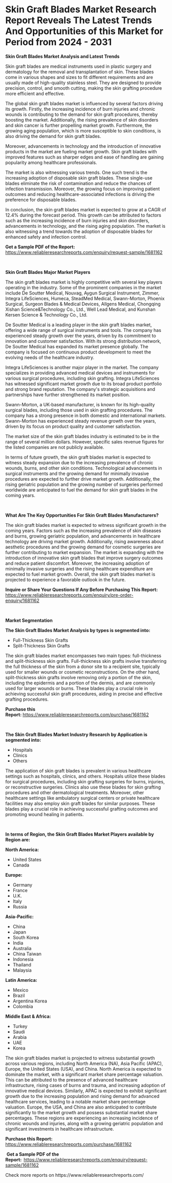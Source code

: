 <p><h1>Skin Graft Blades Market Research Report Reveals The Latest Trends And Opportunities of this Market for Period from 2024 - 2031</h1></p><p><strong>Skin Graft Blades Market Analysis and Latest Trends</strong></p>
<p><p>Skin graft blades are medical instruments used in plastic surgery and dermatology for the removal and transplantation of skin. These blades come in various shapes and sizes to fit different requirements and are usually made of high-quality stainless steel. They are designed to provide precision, control, and smooth cutting, making the skin grafting procedure more efficient and effective.</p><p>The global skin graft blades market is influenced by several factors driving its growth. Firstly, the increasing incidence of burn injuries and chronic wounds is contributing to the demand for skin graft procedures, thereby boosting the market. Additionally, the rising prevalence of skin disorders and skin cancer is further propelling market growth. Furthermore, the growing aging population, which is more susceptible to skin conditions, is also driving the demand for skin graft blades.</p><p>Moreover, advancements in technology and the introduction of innovative products in the market are fueling market growth. Skin graft blades with improved features such as sharper edges and ease of handling are gaining popularity among healthcare professionals.</p><p>The market is also witnessing various trends. One such trend is the increasing adoption of disposable skin graft blades. These single-use blades eliminate the risk of contamination and reduce the chances of infection transmission. Moreover, the growing focus on improving patient outcomes and reducing healthcare-associated infections is driving the preference for disposable blades.</p><p>In conclusion, the skin graft blades market is expected to grow at a CAGR of 12.4% during the forecast period. This growth can be attributed to factors such as the increasing incidence of burn injuries and skin disorders, advancements in technology, and the rising aging population. The market is also witnessing a trend towards the adoption of disposable blades for enhanced safety and infection control.</p></p>
<p><strong>Get a Sample PDF of the Report:&nbsp;</strong> <a href="https://www.reliableresearchreports.com/enquiry/request-sample/1681162">https://www.reliableresearchreports.com/enquiry/request-sample/1681162</a></p>
<p>&nbsp;</p>
<p><strong>Skin Graft Blades Major Market Players</strong></p>
<p><p>The skin graft blades market is highly competitive with several key players operating in the industry. Some of the prominent companies in the market include De Soutter Medical, Nouvag, Aygun Surgical Instrument, Zimmer, Integra LifeSciences, Humeca, SteadMed Medical, Swann-Morton, Phoenix Surgical, Surgeon Blades & Medical Devices, Allgens Medical, Chongqing Xishan Science&Technology Co., Ltd., Well Lead Medical, and Kunshan Kersen Science & Technology Co., Ltd.</p><p>De Soutter Medical is a leading player in the skin graft blades market, offering a wide range of surgical instruments and tools. The company has experienced steady growth over the years, driven by its commitment to innovation and customer satisfaction. With its strong distribution network, De Soutter Medical has expanded its market presence globally. The company is focused on continuous product development to meet the evolving needs of the healthcare industry.</p><p>Integra LifeSciences is another major player in the market. The company specializes in providing advanced medical devices and instruments for various surgical procedures, including skin grafting. Integra LifeSciences has witnessed significant market growth due to its broad product portfolio and strong brand reputation. The company's strategic acquisitions and partnerships have further strengthened its market position.</p><p>Swann-Morton, a UK-based manufacturer, is known for its high-quality surgical blades, including those used in skin grafting procedures. The company has a strong presence in both domestic and international markets. Swann-Morton has experienced steady revenue growth over the years, driven by its focus on product quality and customer satisfaction.</p><p>The market size of the skin graft blades industry is estimated to be in the range of several million dollars. However, specific sales revenue figures for the listed companies are not publicly available.</p><p>In terms of future growth, the skin graft blades market is expected to witness steady expansion due to the increasing prevalence of chronic wounds, burns, and other skin conditions. Technological advancements in surgical instruments and the growing demand for minimally invasive procedures are expected to further drive market growth. Additionally, the rising geriatric population and the growing number of surgeries performed worldwide are anticipated to fuel the demand for skin graft blades in the coming years.</p></p>
<p>&nbsp;</p>
<p><strong>What Are The Key Opportunities For Skin Graft Blades Manufacturers?</strong></p>
<p><p>The skin graft blades market is expected to witness significant growth in the coming years. Factors such as the increasing prevalence of skin diseases and burns, growing geriatric population, and advancements in healthcare technology are driving market growth. Additionally, rising awareness about aesthetic procedures and the growing demand for cosmetic surgeries are further contributing to market expansion. The market is expanding with the introduction of innovative skin graft blades that improve surgery outcomes and reduce patient discomfort. Moreover, the increasing adoption of minimally invasive surgeries and the rising healthcare expenditure are expected to fuel market growth. Overall, the skin graft blades market is projected to experience a favorable outlook in the future.</p></p>
<p><strong>Inquire or Share Your Questions If Any Before Purchasing This Report:</strong> <a href="https://www.reliableresearchreports.com/enquiry/pre-order-enquiry/1681162">https://www.reliableresearchreports.com/enquiry/pre-order-enquiry/1681162</a></p>
<p>&nbsp;</p>
<p><strong>Market Segmentation</strong></p>
<p><strong>The Skin Graft Blades Market Analysis by types is segmented into:</strong></p>
<p><ul><li>Full-Thickness Skin Grafts</li><li>Split-Thickness Skin Grafts</li></ul></p>
<p><p>The skin graft blades market encompasses two main types: full-thickness and split-thickness skin grafts. Full-thickness skin grafts involve transferring the full thickness of the skin from a donor site to a recipient site, typically used for smaller wounds or cosmetic reconstructions. On the other hand, split-thickness skin grafts involve removing only a portion of the skin, including the epidermis and a portion of the dermis, and are commonly used for larger wounds or burns. These blades play a crucial role in achieving successful skin graft procedures, aiding in precise and effective grafting procedures.</p></p>
<p><strong>Purchase this Report:&nbsp;</strong><a href="https://www.reliableresearchreports.com/purchase/1681162">https://www.reliableresearchreports.com/purchase/1681162</a></p>
<p>&nbsp;</p>
<p><strong>The Skin Graft Blades Market Industry Research by Application is segmented into:</strong></p>
<p><ul><li>Hospitals</li><li>Clinics</li><li>Others</li></ul></p>
<p><p>The application of skin graft blades is prevalent in various healthcare settings such as hospitals, clinics, and others. Hospitals utilize these blades for surgical procedures, including skin grafting surgeries for burns, injuries, or reconstructive surgeries. Clinics also use these blades for skin grafting procedures and other dermatological treatments. Moreover, other healthcare settings like ambulatory surgical centers or private healthcare facilities may also employ skin graft blades for similar purposes. These blades play a crucial role in achieving successful grafting outcomes and promoting wound healing in patients.</p></p>
<p>&nbsp;</p>
<p><strong>In terms of Region, the Skin Graft Blades Market Players available by Region are:</strong></p>
<p>
    <p> <strong> North America: </strong>
        <ul>
            <li>United States</li>
            <li>Canada</li>
        </ul>
        </p> 
    <p> <strong> Europe: </strong>
        <ul>
            <li>Germany</li>
            <li>France</li>
            <li>U.K.</li>
            <li>Italy</li>
            <li>Russia</li>
        </ul>
        </p> 
    <p> <strong> Asia-Pacific: </strong>
        <ul>
            <li>China</li>
            <li>Japan</li>
            <li>South Korea</li>
            <li>India</li>
            <li>Australia</li>
            <li>China Taiwan</li>
            <li>Indonesia</li>
            <li>Thailand</li>
            <li>Malaysia</li>
        </ul>
        </p> 
    <p> <strong> Latin America: </strong>
        <ul>
            <li>Mexico</li>
            <li>Brazil</li>
            <li>Argentina Korea</li>
            <li>Colombia</li>
        </ul>
        </p> 
    <p> <strong> Middle East & Africa: </strong>
        <ul>
            <li>Turkey</li>
            <li>Saudi</li>
            <li>Arabia</li>
            <li>UAE</li>
            <li>Korea</li>
        </ul>
    </p>
    </p>
<p><p>The skin graft blades market is projected to witness substantial growth across various regions, including North America (NA), Asia Pacific (APAC), Europe, the United States (USA), and China. North America is expected to dominate the market, with a significant market share percentage valuation. This can be attributed to the presence of advanced healthcare infrastructure, rising cases of burns and trauma, and increasing adoption of innovative medical devices. Similarly, APAC is expected to exhibit significant growth due to the increasing population and rising demand for advanced healthcare services, leading to a notable market share percentage valuation. Europe, the USA, and China are also anticipated to contribute significantly to the market growth and possess substantial market share percentages. These regions are experiencing an increasing incidence of chronic wounds and injuries, along with a growing geriatric population and significant investments in healthcare infrastructure.</p></p>
<p><strong>Purchase this Report: </strong><a href="https://www.reliableresearchreports.com/purchase/1681162">https://www.reliableresearchreports.com/purchase/1681162</a></p>
<p>&nbsp;<strong>Get a Sample PDF of the Report:&nbsp;&nbsp;</strong><a href="https://www.reliableresearchreports.com/enquiry/request-sample/1681162">https://www.reliableresearchreports.com/enquiry/request-sample/1681162</a></p>
<p><strong></strong></p>
<p>Check more reports on https://www.reliableresearchreports.com/</p>
